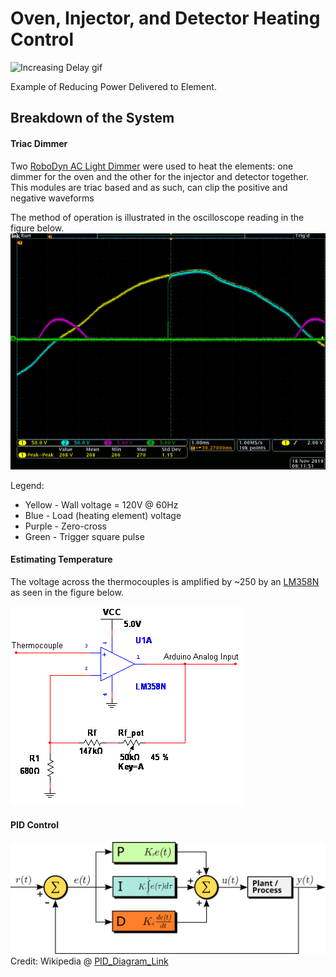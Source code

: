 # Oven, Injector, and Detector Heating Control

![Increasing Delay gif](https://github.com/cgreen18/Gas-Chromatography/blob/master/Heating/images/GC_TriacClipping_Oscilloscope_IncreasingDelay.gif)

Example of Reducing Power Delivered to Element.

## Breakdown of the System

#### Triac Dimmer
Two [RoboDyn AC Light Dimmer](https://robotdyn.com/ac-light-dimmer-module-1-channel-3-3v-5v-logic-ac-50-60hz-220v-110v.html) were used to heat the elements: one dimmer for the oven and the other for the injector and detector together. This modules are triac based and as such, can clip the positive and negative waveforms

The method of operation is illustrated in the oscilloscope reading in the figure below.
![Example Clip Oscilloscope](https://github.com/cgreen18/Gas-Chromatography/blob/master/Heating/images/GC_TriacClipping_Oscilloscope.png)

Legend:
* Yellow - Wall voltage = 120V @ 60Hz
* Blue - Load (heating element) voltage
* Purple - Zero-cross
* Green - Trigger square pulse

#### Estimating Temperature
The voltage across the thermocouples is amplified by ~250 by an [LM358N](http://www.ti.com/product/LM358-N) as seen in the figure below.

![Non-inverting_amp](https://github.com/cgreen18/Gas-Chromatography/blob/master/Heating/images/GC_ThermoAmp_SimpleCircuit_Snippet.png)




#### PID Control

![PID_Diagram](https://github.com/cgreen18/Gas-Chromatography/blob/master/Heating/images/PID_en.svg)
Credit: Wikipedia @ [PID_Diagram_Link](https://en.wikipedia.org/wiki/PID_controller)


